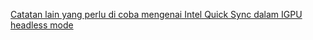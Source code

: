 [Catatan lain yang perlu di coba mengenai Intel Quick Sync dalam IGPU headless mode](https://www.tonymacx86.com/threads/success-gigabyte-designare-z390-thunderbolt-3-i7-9700k-amd-rx-580.267551/post-1904832)
